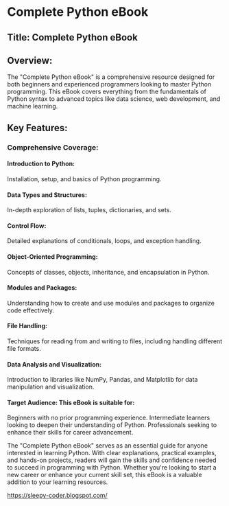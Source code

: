 # Complete Python eBook
## Title: Complete Python eBook

## Overview: 
The "Complete Python eBook" is a comprehensive resource designed for both beginners and experienced programmers looking to master Python programming. This eBook covers everything from the fundamentals of Python syntax to advanced topics like data science, web development, and machine learning.

## Key Features:

### Comprehensive Coverage:

#### Introduction to Python: 
Installation, setup, and basics of Python programming.

#### Data Types and Structures: 
In-depth exploration of lists, tuples, dictionaries, and sets.

#### Control Flow: 
Detailed explanations of conditionals, loops, and exception handling.

#### Object-Oriented Programming:
Concepts of classes, objects, inheritance, and encapsulation in Python.

#### Modules and Packages:
Understanding how to create and use modules and packages to organize code effectively.

#### File Handling:
Techniques for reading from and writing to files, including handling different file formats.

#### Data Analysis and Visualization:
Introduction to libraries like NumPy, Pandas, and Matplotlib for data manipulation and visualization.


#### Target Audience: This eBook is suitable for:

Beginners with no prior programming experience.
Intermediate learners looking to deepen their understanding of Python.
Professionals seeking to enhance their skills for career advancement.


The "Complete Python eBook" serves as an essential guide for anyone interested in learning Python. With clear explanations, practical examples, and hands-on projects, readers will gain the skills and confidence needed to succeed in programming with Python. Whether you're looking to start a new career or enhance your current skill set, this eBook is a valuable addition to your learning resources.

https://sleepy-coder.blogspot.com/


